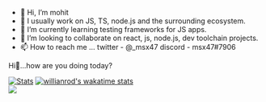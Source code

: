 - 👋 Hi, I’m mohit
- 👀 I usually work on JS, TS, node.js and the surrounding ecosystem. 
- 🌱 I’m currently learning testing frameworks for JS apps.
- 💞️ I’m looking to collaborate on react, js, node.js, dev toolchain projects.
- 📫 How to reach me ... twitter - @_msx47 discord - msx47#7906


Hi👋...how are you doing today?

[![Stats](https://github-readme-stats.vercel.app/api?username=msx47&hide=contribs,issues&show_icons=true&theme=radical)](https://github.com/msx47/github-readme-stats)
[![willianrod's wakatime stats](https://github-readme-stats.vercel.app/api/wakatime?username=msx47)](https://github.com/msx47/github-readme-stats)
<br/>
![](https://komarev.com/ghpvc/?username=msx47&color=green)

